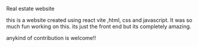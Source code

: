 Real estate website 

this is a website created using react vite ,html, css and javascript. It was so much fun working on this.
its just the front end but its completely amazing.

anykind of contribution is welcome!!
